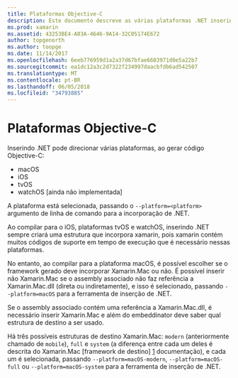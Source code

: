 ```yaml
---
title: Plataformas Objective-C
description: Este documento descreve as várias plataformas .NET inserindo pode destinar ao trabalhar com código Objective-C. Ele discute macOS, iOS, tvOS e watchOS.
ms.prod: xamarin
ms.assetid: 43253BE4-A03A-4646-9A14-32C05174E672
author: topgenorth
ms.author: toopge
ms.date: 11/14/2017
ms.openlocfilehash: 6eeb776959d1a2a37d67bfae6603971d0e5a22b7
ms.sourcegitcommit: ea1dc12a3c2d7322f234997daacbfdb6ad542507
ms.translationtype: MT
ms.contentlocale: pt-BR
ms.lasthandoff: 06/05/2018
ms.locfileid: "34793885"
---
```

# <a name="objective-c-platforms"></a>Plataformas Objective-C

Inserindo .NET pode direcionar várias plataformas, ao gerar código Objective-C:

* macOS
* iOS
* tvOS
* watchOS [ainda não implementada]

A plataforma está selecionada, passando o `--platform=<platform>` argumento de linha de comando para a incorporação de .NET.

Ao compilar para o iOS, plataformas tvOS e watchOS, inserindo .NET sempre criará uma estrutura que incorpora xamarin, pois xamarin contém muitos códigos de suporte em tempo de execução que é necessário nessas plataformas.

No entanto, ao compilar para a plataforma macOS, é possível escolher se o framework gerado deve incorporar Xamarin.Mac ou não. É possível inserir não Xamarin.Mac se o assembly associado não faz referência a Xamarin.Mac.dll (direta ou indiretamente), e isso é selecionado, passando `--platform=macOS` para a ferramenta de inserção de .NET.

Se o assembly associado contém uma referência a Xamarin.Mac.dll, é necessário inserir Xamarin.Mac e além do embeddinator deve saber qual estrutura de destino a ser usado.

Há três possíveis estruturas de destino Xamarin.Mac: `modern` (anteriormente chamado de `mobile`), `full` e `system` (a diferença entre cada um deles é descrita do Xamarin.Mac [framework de destino] [ 1] documentação), e cada um é selecionada, passando `--platform=macOS-modern`, `--platform=macOS-full` ou `--platform=macOS-system` para a ferramenta de inserção de .NET.

[1]: ~/mac/platform/target-framework.md
